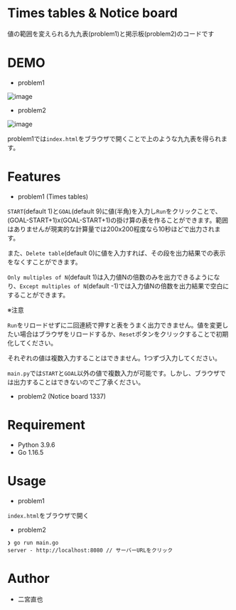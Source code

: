 # Times tables & Notice board

値の範囲を変えられる九九表(problem1)と掲示板(problem2)のコードです
 
# DEMO
 
* problem1

![image](https://user-images.githubusercontent.com/64777602/124928603-b1c2f100-e03a-11eb-8a8e-bb41a5070980.png)

* problem2

![image](https://user-images.githubusercontent.com/64777602/124928417-893af700-e03a-11eb-9542-51b3353e0391.png)

 problem1では`index.html`をブラウザで開くことで上のような九九表を得られます。

# Features
 
* problem1 (Times tables)

`START`(default 1)と`GOAL`(default 9)に値(半角)を入力し`Run`をクリックことで、(GOAL-START+1)x(GOAL-START+1)の掛け算の表を作ることができます。範囲はありませんが現実的な計算量では200x200程度なら10秒ほどで出力されます。

また、`Delete table`(default 0)に値を入力すれば、その段を出力結果での表示をなくすことができます。

`Only multiples of N`(default 1)は入力値Nの倍数のみを出力できるようになり、`Except multiples of N`(default -1)では入力値Nの倍数を出力結果で空白にすることができます。

※注意

`Run`をリロードせずに二回連続で押すと表をうまく出力できません。値を変更したい場合はブラウザをリロードするか、`Reset`ボタンをクリックすることで初期化してください。

それぞれの値は複数入力することはできません。1つずづ入力してください。

`main.py`では`START`と`GOAL`以外の値で複数入力が可能です。しかし、ブラウザでは出力することはできないのでご了承ください。

* problem2 (Notice board 1337)
 

# Requirement

* Python 3.9.6
* Go 1.16.5
 
# Usage

* problem1

`index.html`をブラウザで開く

* problem2

```
❯ go run main.go
server - http://localhost:8080 // サーバーURLをクリック
```
 
# Author
 
* 二宮直也
 
